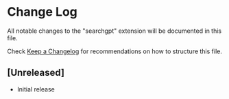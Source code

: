 # Change Log

All notable changes to the "searchgpt" extension will be documented in this file.

Check [Keep a Changelog](http://keepachangelog.com/) for recommendations on how to structure this file.

## [Unreleased]

- Initial release